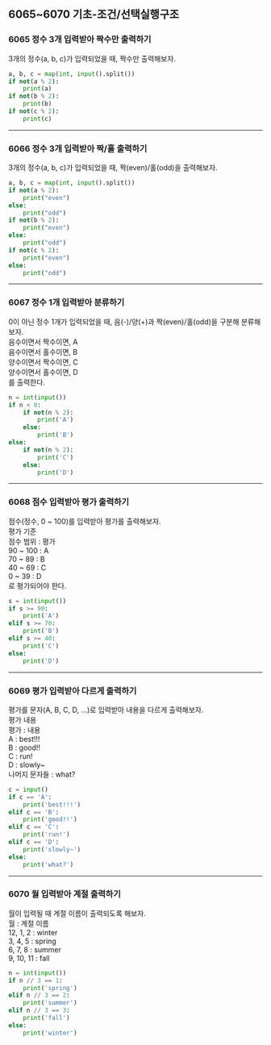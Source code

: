 ## 6065~6070 기초-조건/선택실행구조

### 6065 정수 3개 입력받아 짝수만 출력하기

3개의 정수(a, b, c)가 입력되었을 때, 짝수만 출력해보자.

```Python
a, b, c = map(int, input().split())
if not(a % 2):
    print(a)
if not(b % 2):
    print(b)
if not(c % 2):
    print(c)
```

---

### 6066 정수 3개 입력받아 짝/홀 출력하기

3개의 정수(a, b, c)가 입력되었을 때, 짝(even)/홀(odd)을 출력해보자.

```Python
a, b, c = map(int, input().split())
if not(a % 2):
    print("even")
else:
    print("odd")
if not(b % 2):
    print("even")
else:
    print("odd")
if not(c % 2):
    print("even")
else:
    print("odd")
```

---

### 6067 정수 1개 입력받아 분류하기

0이 아닌 정수 1개가 입력되었을 때, 음(-)/양(+)과 짝(even)/홀(odd)을 구분해 분류해보자.  
음수이면서 짝수이면, A  
음수이면서 홀수이면, B  
양수이면서 짝수이면, C  
양수이면서 홀수이면, D  
를 출력한다.

```Python
n = int(input())
if n < 0:
    if not(n % 2):
        print('A')
    else:
        print('B')
else:
    if not(n % 2):
        print('C')
    else:
        print('D')
```

---

### 6068 점수 입력받아 평가 출력하기

점수(정수, 0 ~ 100)를 입력받아 평가를 출력해보자.  
평가 기준  
점수 범위 : 평가  
90 ~ 100 : A  
70 ~ 89 : B  
40 ~ 69 : C  
0 ~ 39 : D  
로 평가되어야 한다.

```Python
s = int(input())
if s >= 90:
    print('A')
elif s >= 70:
    print('B')
elif s >= 40:
    print('C')
else:
    print('D')
```

---

### 6069 평가 입력받아 다르게 출력하기

평가를 문자(A, B, C, D, ...)로 입력받아 내용을 다르게 출력해보자.  
평가 내용  
평가 : 내용  
A : best!!!  
B : good!!  
C : run!  
D : slowly~  
나머지 문자들 : what?

```Python
c = input()
if c == 'A':
    print('best!!!')
elif c == 'B':
    print('good!!')
elif c == 'C':
    print('run!')
elif c == 'D':
    print('slowly~')
else:
    print('what?')
```

---

### 6070 월 입력받아 계절 출력하기

월이 입력될 때 계절 이름이 출력되도록 해보자.  
월 : 계절 이름  
12, 1, 2 : winter  
3, 4, 5 : spring  
6, 7, 8 : summer  
9, 10, 11 : fall

```Python
n = int(input())
if n // 3 == 1:
    print('spring')
elif n // 3 == 2:
    print('summer')
elif n // 3 == 3:
    print('fall')
else:
    print('winter')
```
